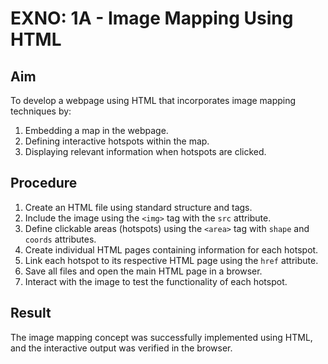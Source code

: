 # EXNO: 1A - Image Mapping Using HTML

## Aim
To develop a webpage using HTML that incorporates image mapping techniques by:
1. Embedding a map in the webpage.
2. Defining interactive hotspots within the map.
3. Displaying relevant information when hotspots are clicked.

## Procedure
1. Create an HTML file using standard structure and tags.
2. Include the image using the `<img>` tag with the `src` attribute.
3. Define clickable areas (hotspots) using the `<area>` tag with `shape` and `coords` attributes.
4. Create individual HTML pages containing information for each hotspot.
5. Link each hotspot to its respective HTML page using the `href` attribute.
6. Save all files and open the main HTML page in a browser.
7. Interact with the image to test the functionality of each hotspot.

## Result
The image mapping concept was successfully implemented using HTML, and the interactive output was verified in the browser.
